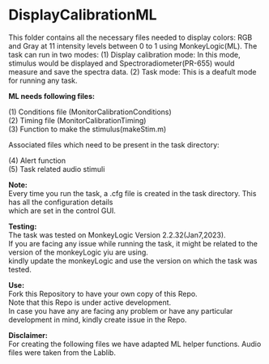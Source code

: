 # DisplayCalibrationML
This folder contains all the necessary files needed to display colors: RGB and Gray at 11 intensity levels between 0 to 1 using MonkeyLogic(ML).
The task can run in two modes: 
(1) Display calibration mode: In this mode, stimulus would be displayed and Spectroradiometer(PR-655) would measure and save the spectra data.
(2) Task mode: This is a deafult mode for running any task. 

**ML needs following files:**

(1) Conditions file (MonitorCalibrationConditions) <br>
(2) Timing file (MonitorCalibrationTiming) <br>
(3) Function to make the stimulus(makeStim.m) <br>

Associated files which need to be present in the task directory: <br>

(4) Alert function <br>
(5) Task related audio stimuli  <br>

**Note:** <br>
Every time you run the task, a .cfg file is created in the task directory. This has all the configuration details <br>
which are set in the control GUI. <br>

**Testing:** <br>
The task was tested on MonkeyLogic Version 2.2.32(Jan7,2023). <br>
If you are facing any issue while running the task, it might be related to the version of the monkeyLogic yiu are using. <br>
kindly update the monkeyLogic and use the version on which the task was tested. <br> 

**Use:** <br>
Fork this Repository to have your own copy of this Repo. <br>
Note that this Repo is under active development. <br> 
In case you have any are facing any problem or have any particular development in mind, kindly create issue in the Repo. <br>


**Disclaimer:** <br>
For creating the following files we have adapted ML helper functions. Audio files were taken from the Lablib. 

